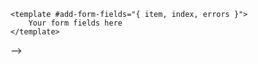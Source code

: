 <!--
This is a template component that implements common table features:
1. Inline editing of fields
2. Item deletion with confirmation
3. Adding single or multiple items
4. Automatic list updates after operations
5. Success notifications

Usage Example:
<table-with-inline-edit
    :items="yourItems"
    :headers="yourHeaders"
    :routes="{
        update: 'your.update.route',
        delete: 'your.delete.route',
        store: 'your.store.route'
    }"
    :parent-id="optionalParentId"
    @item-updated="handleUpdate"
    @item-deleted="handleDelete"
    @items-added="handleAdd"
>
    <!-- Optional slot for custom add form fields -->
    <template #add-form-fields="{ item, index, errors }">
        Your form fields here
    </template>
</table-with-inline-edit>
-->

<script setup>
import { ref } from 'vue';
import { useForm } from '@inertiajs/vue3';

const props = defineProps({
    // The items to display in the table
    items: {
        type: Array,
        required: true
    },
    // The headers configuration for the table
    headers: {
        type: Array,
        required: true
    },
    // Route names for different operations
    routes: {
        type: Object,
        required: true,
        validator: (value) => {
            return ['update', 'delete', 'store'].every(key => key in value);
        }
    },
    // Optional parent ID for nested resources
    parentId: {
        type: [Number, String],
        default: null
    },
    // Field that can be edited inline (default to 'quantity')
    editableField: {
        type: String,
        default: 'quantity'
    },
    // Additional route params for API calls
    additionalRouteParams: {
        type: Object,
        default: () => ({})
    }
});

const emit = defineEmits(['item-updated', 'item-deleted', 'items-added']);

// State management
const showAddItemsForm = ref(false);
const showConfirmDialog = ref(false);
const showSuccessSnackbar = ref(false);
const successMessage = ref('');
const formError = ref('');
const itemToDelete = ref(null);
const editingItemId = ref(null);
const editingValue = ref(null);

// Forms
const editItemForm = useForm({
    [props.editableField]: null
});

const itemForm = useForm({
    items: [
        {
            // This will be populated by slot content
        }
    ]
});

// Item Actions
const startEditing = (item) => {
    editingItemId.value = item.id;
    editingValue.value = item[props.editableField];
    editItemForm[props.editableField] = item[props.editableField];
};

const cancelEditing = () => {
    editingItemId.value = null;
    editingValue.value = null;
    editItemForm.reset();
};

const saveEditing = (item) => {
    editItemForm[props.editableField] = editingValue.value;
    
    const routeParams = {
        ...props.additionalRouteParams,
        id: item.id
    };
    if (props.parentId) {
        routeParams.parentId = props.parentId;
    }

    editItemForm.put(route(props.routes.update, routeParams), {
        preserveScroll: true,
        onSuccess: (page) => {
            editingItemId.value = null;
            editingValue.value = null;
            successMessage.value = 'Mise à jour effectuée avec succès';
            showSuccessSnackbar.value = true;
            emit('item-updated', page);
        }
    });
};

const deleteItem = (id) => {
    itemToDelete.value = id;
    showConfirmDialog.value = true;
};

const confirmDelete = () => {
    const routeParams = {
        ...props.additionalRouteParams,
        id: itemToDelete.value
    };
    if (props.parentId) {
        routeParams.parentId = props.parentId;
    }

    editItemForm.delete(route(props.routes.delete, routeParams), {
        preserveScroll: true,
        onSuccess: (page) => {
            showConfirmDialog.value = false;
            itemToDelete.value = null;
            successMessage.value = 'Suppression effectuée avec succès';
            showSuccessSnackbar.value = true;
            emit('item-deleted', page);
        }
    });
};

// Add Items Form Actions
const addItemRow = () => {
    itemForm.items.push({});
};

const removeItemRow = (index) => {
    itemForm.items.splice(index, 1);
};

const submitItems = () => {
    formError.value = '';
    const routeParams = props.parentId ? { parentId: props.parentId } : {};
    
    itemForm.post(route(props.routes.store, routeParams), {
        onSuccess: (page) => {
            showAddItemsForm.value = false;
            itemForm.reset();
            emit('items-added', page);
        },
        onError: (errors) => {
            formError.value = Object.values(errors).flat().join(', ');
        }
    });
};
</script>

<template>
    <div>
        <!-- Main Table -->
        <v-data-table
            :headers="headers"
            :items="items"
            hide-default-footer
            class="elevation-1 mb-4"
        >
            <!-- Dynamic field slots based on headers -->
            <template v-for="header in headers" :key="header.key" v-slot:[`item.${header.key}`]="{ item }">
                <template v-if="header.key === editableField && editingItemId === item.id">
                    <v-text-field
                        v-model="editingValue"
                        :type="header.type || 'text'"
                        dense
                        hide-details
                        class="mt-0 pt-0"
                        @keyup.enter="saveEditing(item)"
                        @keyup.esc="cancelEditing"
                    ></v-text-field>
                </template>
                <template v-else>
                    {{ item[header.key] }}
                </template>
            </template>

            <!-- Actions Column -->
            <template v-slot:item.actions="{ item }">
                <template v-if="editingItemId === item.id">
                    <v-btn 
                        icon 
                        small 
                        density="comfortable"
                        variant="text"
                        color="success"
                        class="mr-2"
                        @click="saveEditing(item)"
                    >
                        <v-icon>mdi-check</v-icon>
                    </v-btn>
                    <v-btn 
                        icon 
                        small 
                        density="comfortable"
                        variant="text"
                        color="grey"
                        @click="cancelEditing"
                    >
                        <v-icon>mdi-close</v-icon>
                    </v-btn>
                </template>
                <template v-else>
                    <v-btn 
                        icon 
                        small 
                        density="comfortable"
                        variant="text"
                        class="mr-2"
                        @click="startEditing(item)"
                    >
                        <v-icon>mdi-pencil</v-icon>
                    </v-btn>
                    <v-btn 
                        icon 
                        small 
                        density="comfortable"
                        variant="text"
                        color="error" 
                        @click="deleteItem(item.id)"
                    >
                        <v-icon>mdi-delete</v-icon>
                    </v-btn>
                </template>
            </template>
        </v-data-table>

        <!-- Add Items Section -->
        <div class="d-flex justify-center mb-4">
            <v-btn
                color="primary"
                variant="text"
                @click="showAddItemsForm = !showAddItemsForm"
            >
                <v-icon>{{ showAddItemsForm ? 'mdi-chevron-up' : 'mdi-chevron-down' }}</v-icon>
                {{ showAddItemsForm ? 'Masquer le formulaire' : 'Ajouter des éléments' }}
            </v-btn>
        </div>

        <div v-if="showAddItemsForm">
            <v-form @submit.prevent="submitItems">
                <div v-for="(item, index) in itemForm.items" :key="index" class="d-flex align-center mb-4">
                    <!-- Slot for custom form fields -->
                    <slot 
                        name="add-form-fields" 
                        :item="item"
                        :index="index"
                        :errors="itemForm.errors"
                    ></slot>

                    <v-btn
                        icon
                        small
                        density="comfortable"
                        variant="text"
                        color="error"
                        @click="removeItemRow(index)"
                        :disabled="itemForm.items.length === 1"
                    >
                        <v-icon>mdi-delete</v-icon>
                    </v-btn>
                </div>

                <div class="d-flex justify-space-between align-center">
                    <v-btn
                        color="primary"
                        text
                        @click="addItemRow"
                    >
                        <v-icon left>mdi-plus</v-icon>
                        Ajouter une ligne
                    </v-btn>

                    <v-btn
                        color="primary"
                        @click="submitItems"
                        :loading="itemForm.processing"
                    >
                        Enregistrer
                    </v-btn>
                </div>
            </v-form>
        </div>

        <!-- Error Display -->
        <div v-if="formError" class="text-center py-2">
            <span class="text-error">{{ formError }}</span>
        </div>

        <!-- Delete Confirmation Dialog -->
        <v-dialog v-model="showConfirmDialog" max-width="400px">
            <v-card>
                <v-card-title class="text-h5">
                    Confirmation
                </v-card-title>

                <v-card-text>
                    Êtes-vous sûr de vouloir supprimer cet élément? Cette action est irréversible!
                </v-card-text>

                <v-card-actions>
                    <v-spacer></v-spacer>
                    <v-btn
                        color="grey darken-1"
                        text
                        @click="showConfirmDialog = false"
                    >
                        Annuler
                    </v-btn>
                    <v-btn
                        color="error"
                        @click="confirmDelete"
                        :loading="editItemForm.processing"
                    >
                        Supprimer
                    </v-btn>
                </v-card-actions>
            </v-card>
        </v-dialog>

        <!-- Success Snackbar -->
        <v-snackbar
            v-model="showSuccessSnackbar"
            color="success"
            timeout="3000"
        >
            {{ successMessage }}
        </v-snackbar>
    </div>
</template> 